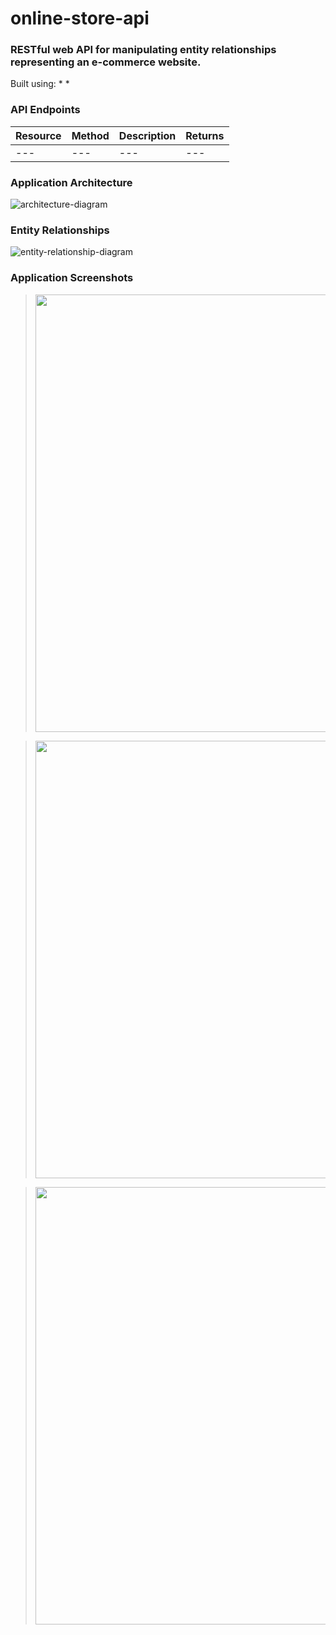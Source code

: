 # online-store-api

### RESTful web API for manipulating entity relationships representing an e-commerce website.

Built using:
* 
* 

### API Endpoints

| Resource | Method | Description | Returns |
| --- | --- | --- | --- |
| --- | --- | --- | --- |

### Application Architecture

![architecture-diagram](https://github.com/codyh587/online-store-api/assets/108317527/c6ed43cd-948b-4de3-88e2-6b9ac6d9cdf3)

### Entity Relationships

![entity-relationship-diagram](https://github.com/codyh587/online-store-api/assets/108317527/2507bce4-44f2-4c91-9922-bc20da67f6d4)

### Application Screenshots

> <img src="https://github.com/codyh587/online-store-api/assets/108317527/aa17ed0b-8576-4031-aee5-8ed013fa282e" width="700">

> <img src="https://github.com/codyh587/online-store-api/assets/108317527/bef9464e-ef9b-442f-be43-0753340d825e" width="700">

> <img src="https://github.com/codyh587/online-store-api/assets/108317527/d0018204-c80a-4489-95b9-39660ae9dfc9" width="700">
